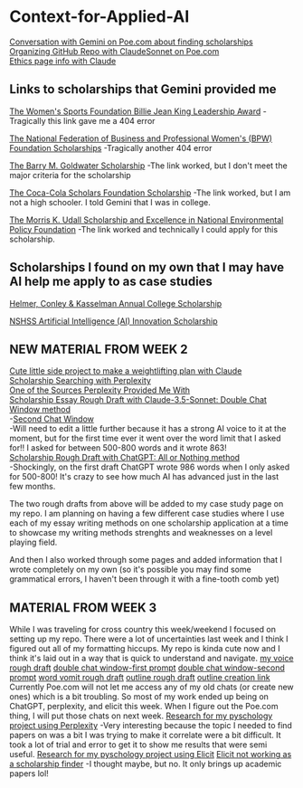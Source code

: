 # Context-for-Applied-AI

[Conversation with Gemini on Poe.com about finding scholarships](https://poe.com/s/gfcZ5fYWl6bSu4rMcgUQ)  
[Organizing GitHub Repo with ClaudeSonnet on Poe.com](https://poe.com/s/nXkmCiQ94qICxHHiOQhS)  
[Ethics page info with Claude](https://poe.com/s/yTkKSlK6nr4xvVRn2uqI)  

Links to scholarships that Gemini provided me
---
[The Women's Sports Foundation Billie Jean King Leadership Award](https://www.womenssportsfoundation.org/leadership-awards/)
-Tragically this link gave me a 404 error

[The National Federation of Business and Professional Women's (BPW) Foundation Scholarships](https://www.bpwfoundation.org/scholarships/)
-Tragically another 404 error

[The Barry M. Goldwater Scholarship](https://www.bpwfoundation.org/scholarships/)
-The link worked, but I don't meet the major criteria for the scholarship

[The Coca-Cola Scholars Foundation Scholarship](https://www.coca-colascholarsfoundation.org/)
-The link worked, but I am not a high schooler. I told Gemini that I was in college.

[The Morris K. Udall Scholarship and Excellence in National Environmental Policy Foundation](https://www.udall.gov/)
-The link worked and technically I could apply for this scholarship. 

Scholarships I found on my own that I may have AI help me apply to as case studies
---
[Helmer, Conley & Kasselman Annual College Scholarship](https://www.helmerlegal.com/college-scholarship/)

[NSHSS Artificial Intelligence (AI) Innovation Scholarship](https://www.nshss.org/scholarships/s/nshss-artificial-intelligence-ai-innovation-scholarship/)

## NEW MATERIAL FROM WEEK 2
[Cute little side project to make a weightlifting plan with Claude](https://poe.com/s/XRk4XkoFXFukbnJmmK6h)  
[Scholarship Searching with Perplexity](https://www.perplexity.ai/search/scholarships-for-undergrad-stu-2D_4ABGgRWG1giUGVfP82A#1)  
[One of the Sources Perplexity Provided Me With](https://thescholarshipsystem.com/blog-for-students-families/the-ultimate-list-of-political-science-scholarships/)  
[Scholarship Essay Rough Draft with Claude-3.5-Sonnet: Double Chat Window method](https://poe.com/s/AJDocViUnnh70iQeILxD)  
  -[Second Chat Window](https://poe.com/s/IbuQfjLMRZEBd6digDAk)  
  -Will need to edit a little further because it has a strong AI voice to it at the moment, but for the first time ever it went over the word limit that I asked for!! I asked for between 500-800 words and it wrote 863!  
[Scholarship Rough Draft with ChatGPT: All or Nothing method](https://chatgpt.com/share/9dd5e29c-2b92-4726-b47d-ee8674299e5b)  
  -Shockingly, on the first draft ChatGPT wrote 986 words when I only asked for 500-800! It's crazy to see how much AI has advanced just in the last few months.  

The two rough drafts from above will be added to my case study page on my repo. I am planning on having a few different case studies where I use each of my essay writing methods on one scholarship application at a time to showcase my writing methods strenghts and weaknesses on a level playing field. 

And then I also worked through some pages and added information that I wrote completely on my own (so it's possible you may find some grammatical errors, I haven't been through it with a fine-tooth comb yet)

## MATERIAL FROM WEEK 3
While I was traveling for cross country this week/weekend I focused on setting up my repo. There were a lot of uncertainties last week and I think I figured out all of my formatting hiccups. My repo is kinda cute now and I think it's laid out in a way that is quick to understand and navigate. 
[my voice rough draft](https://chatgpt.com/share/66e7b817-57d4-800f-90f2-ef6437d9f546)
[double chat window-first prompt](https://chatgpt.com/share/66e7b6b9-94a4-800f-bc4d-dc643ec796a3)
[double chat window-second prompt](https://chatgpt.com/share/66e7b678-49a8-800f-ae3b-c8abd0f7a4c6)
[word vomit rough draft](https://chatgpt.com/share/66e7aff3-d2f4-800f-807c-4c5435de4fa2)
[outline rough draft](https://chatgpt.com/share/66e7b3ca-b504-800f-bb04-c2988408cf1b)
[outline creation link](https://chatgpt.com/share/66e7b3ff-47a8-800f-8a2e-b1f433782647)
Currently Poe.com will not let me access any of my old chats (or create new ones) which is a bit troubling. So most of my work ended up being on ChatGPT, perplexity, and elicit this week. When I figure out the Poe.com thing, I will put those chats on next week.
[Research for my pyschology project using Perplexity](https://www.perplexity.ai/search/college-students-use-reusable-2IgzDUbrTDOPPsar5UpYBg)
  -Very interesting because the topic I needed to find papers on was a bit  I was trying to make it correlate were a bit difficult. It took a lot of trial and error to get it to show me results that were semi useful. 
[Research for my pyschology project using Elicit](https://elicit.com/notebook/3cbc4ea4-981e-4c8d-a444-65aa397e984a)
[Elicit not working as a scholarship finder](https://elicit.com/notebook/c77ebd2a-83c9-4da1-bb6f-89e7c4257025)
  -I thought maybe, but no. It only brings up academic papers lol!


